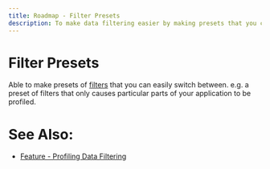 ```yaml
---
title: Roadmap - Filter Presets
description: To make data filtering easier by making presets that you can toggle.
---
```

# Filter Presets
Able to make presets of [filters](../features/profilingdatafiltering.md) that you can easily switch between.
e.g. a preset of filters that only causes particular parts of your application to be profiled. 


# See Also:
- [Feature - Profiling Data Filtering](../features/profilingdatafiltering.md)
